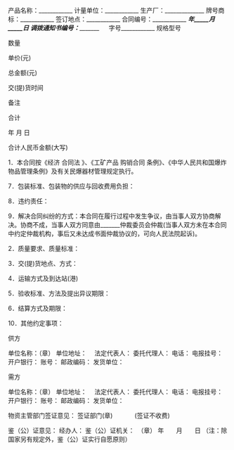 
 


产品名称：____________       计量单位：____________
生产厂：______________       牌号商标：____________
签订地点：____________       合同编号：____________
_____年_____月_____日
调拨通知书编号：____________    　 字号____________
规格型号
 
数量
 
单价(元)
 
总金额(元)
 
交(提)货时间
 
备注
 
 
合计
 
年  月  日
 
 
 
 
 
 
 
 
 
 
 
 
 
 
 
 
 
 
 
 
 
 
 
 
 
 
 
 
 
 
 
 
合计人民币金额(大写)　
 
 
1．本合同按《经济
合同法
》、《工矿产品
购销合同
条例》、《中华人民共和国爆炸物品管理条例》及有关民爆器材管理规定执行。
 
7．包装标准、包装物的供应与回收费用负担：
 
8．违约责任：
 
9．解决合同纠纷的方式：本合同在履行过程中发生争议，由当事人双方协商解决。协商不成，当事人双方同意由_______仲裁委员会仲裁(当事人双方未在本合同中约定仲裁机构，事后又未达成书面仲裁协议的，可向人民法院起诉)。
 
2．质量要求、质量标准：
 
 
3．交(提)货地点、方式：
 
 
4．运输方式及到达站(港)
 
 
5．验收标准、方法及提出异议期限：
 
6．结算方式及期限：
 
10．其他约定事项：
 
 
供方
 
单位名称：（章）
单位地址：　
法定代表人：
委托代理人：
电话：
电报挂号：
开户银行：
账号：
邮政编码：
发货单位：
 
需方
 
单位名称：（章）
单位地址：　
法定代表人：
委托代理人：
电话：
电报挂号：
开户银行：
账号：
邮政编码：
发货单位：
 
物资主管部门签证意见：
签证部门(章)
　　　 (签证不收费)
 
 
鉴（公）证意见：
经办人：
鉴（公）证机关：　（章）
年　　月　　日
（注：除国家另有规定外，鉴（公）证实行自愿原则）

 


 

 
 
 
 
 
  


  
 

  


  


  
 
 
 
 

